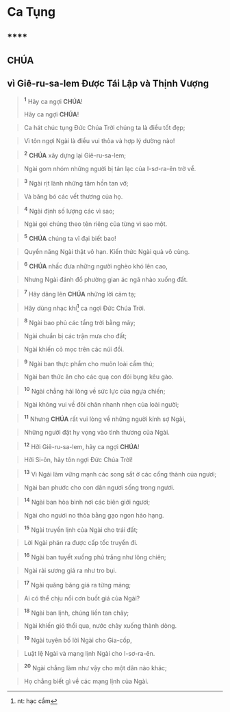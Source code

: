 # Ca Tụng

## ****

## CHÚA

## vì Giê-ru-sa-lem Được Tái Lập và Thịnh Vượng

> <sup><b>1</b></sup> Hãy ca ngợi **CHÚA**!
> 
> Hãy ca ngợi **CHÚA**!
>


> Ca hát chúc tụng Đức Chúa Trời chúng ta là điều tốt đẹp;
>


> Vì tôn ngợi Ngài là điều vui thỏa và hợp lý dường nào!
>


> <sup><b>2</b></sup> **CHÚA** xây dựng lại Giê-ru-sa-lem;
>


> Ngài gom nhóm những người bị tản lạc của I-sơ-ra-ên trở về.
>


> <sup><b>3</b></sup> Ngài rịt lành những tâm hồn tan vỡ;
>


> Và băng bó các vết thương của họ.
>


> <sup><b>4</b></sup> Ngài định số lượng các vì sao;
>


> Ngài gọi chúng theo tên riêng của từng vì sao một.
>


> <sup><b>5</b></sup> **CHÚA** chúng ta vĩ đại biết bao!
>


> Quyền năng Ngài thật vô hạn. Kiến thức Ngài quả vô cùng.
>


> <sup><b>6</b></sup> **CHÚA** nhấc đưa những người nghèo khó lên cao,
>


> Nhưng Ngài đánh đổ phường gian ác ngã nhào xuống đất.
>


> <sup><b>7</b></sup> Hãy dâng lên **CHÚA** những lời cảm tạ;
>


> Hãy dùng nhạc khí[^1-c16a972c-3804-4c1e-a1b9-899710dca5d3] ca ngợi Đức Chúa Trời.
>


> <sup><b>8</b></sup> Ngài bao phủ các tầng trời bằng mây;
>


> Ngài chuẩn bị các trận mưa cho đất;
>


> Ngài khiến cỏ mọc trên các núi đồi.
>


> <sup><b>9</b></sup> Ngài ban thực phẩm cho muôn loài cầm thú;
>


> Ngài ban thức ăn cho các quạ con đói bụng kêu gào.
>


> <sup><b>10</b></sup> Ngài chẳng hài lòng về sức lực của ngựa chiến;
>


> Ngài không vui về đôi chân nhanh nhẹn của loài người;
>


> <sup><b>11</b></sup> Nhưng **CHÚA** rất vui lòng về những người kính sợ Ngài,
>


> Những người đặt hy vọng vào tình thương của Ngài.
>


> <sup><b>12</b></sup> Hỡi Giê-ru-sa-lem, hãy ca ngợi **CHÚA**!
>


> Hỡi Si-ôn, hãy tôn ngợi Đức Chúa Trời!
>


> <sup><b>13</b></sup> Vì Ngài làm vững mạnh các song sắt ở các cổng thành của ngươi;
>


> Ngài ban phước cho con dân ngươi sống trong ngươi.
>


> <sup><b>14</b></sup> Ngài ban hòa bình nơi các biên giới ngươi;
>


> Ngài cho ngươi no thỏa bằng gạo ngon hảo hạng.
>


> <sup><b>15</b></sup> Ngài truyền lịnh của Ngài cho trái đất;
>


> Lời Ngài phán ra được cấp tốc truyền đi.
>


> <sup><b>16</b></sup> Ngài ban tuyết xuống phủ trắng như lông chiên;
>


> Ngài rải sương giá ra như tro bụi.
>


> <sup><b>17</b></sup> Ngài quăng băng giá ra từng mảng;
>


> Ai có thể chịu nổi cơn buốt giá của Ngài?
>


> <sup><b>18</b></sup> Ngài ban lịnh, chúng liền tan chảy;
>


> Ngài khiến gió thổi qua, nước chảy xuống thành dòng.
>


> <sup><b>19</b></sup> Ngài tuyên bố lời Ngài cho Gia-cốp,
>


> Luật lệ Ngài và mạng lịnh Ngài cho I-sơ-ra-ên.
>


> <sup><b>20</b></sup> Ngài chẳng làm như vậy cho một dân nào khác;
>


> Họ chẳng biết gì về các mạng lịnh của Ngài.
>

[^1-c16a972c-3804-4c1e-a1b9-899710dca5d3]: nt: hạc cầm